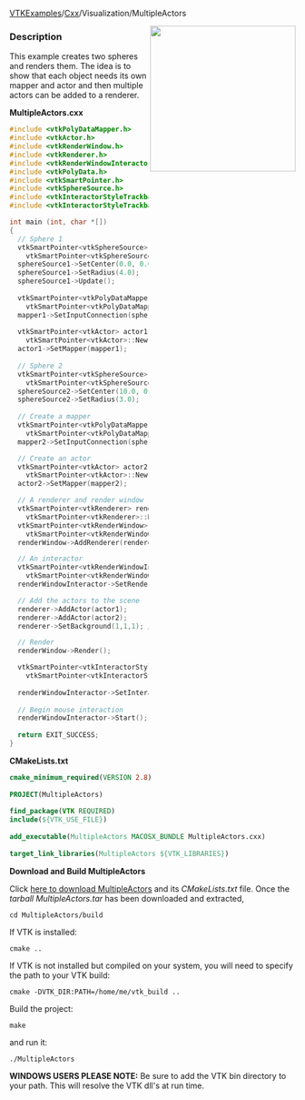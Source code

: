 [VTKExamples](/index/)/[Cxx](/Cxx)/Visualization/MultipleActors

<img align="right" src="https://github.com/lorensen/VTKExamples/blob/gh-pages/Testing/Baseline/Visualization/TestMultipleActors.png?raw=true" width="256" />

### Description
This example creates two spheres and renders them. The idea is to show that each object needs its own mapper and actor and then multiple actors can be added to a renderer.

**MultipleActors.cxx**
```c++
#include <vtkPolyDataMapper.h>
#include <vtkActor.h>
#include <vtkRenderWindow.h>
#include <vtkRenderer.h>
#include <vtkRenderWindowInteractor.h>
#include <vtkPolyData.h>
#include <vtkSmartPointer.h>
#include <vtkSphereSource.h>
#include <vtkInteractorStyleTrackballCamera.h>
#include <vtkInteractorStyleTrackball.h>

int main (int, char *[])
{
  // Sphere 1
  vtkSmartPointer<vtkSphereSource> sphereSource1 = 
    vtkSmartPointer<vtkSphereSource>::New();
  sphereSource1->SetCenter(0.0, 0.0, 0.0);
  sphereSource1->SetRadius(4.0);
  sphereSource1->Update();
  
  vtkSmartPointer<vtkPolyDataMapper> mapper1 = 
    vtkSmartPointer<vtkPolyDataMapper>::New();
  mapper1->SetInputConnection(sphereSource1->GetOutputPort());
  
  vtkSmartPointer<vtkActor> actor1 = 
    vtkSmartPointer<vtkActor>::New();
  actor1->SetMapper(mapper1);
  
  // Sphere 2
  vtkSmartPointer<vtkSphereSource> sphereSource2 = 
    vtkSmartPointer<vtkSphereSource>::New();
  sphereSource2->SetCenter(10.0, 0.0, 0.0);
  sphereSource2->SetRadius(3.0);
  
  // Create a mapper
  vtkSmartPointer<vtkPolyDataMapper> mapper2 = 
    vtkSmartPointer<vtkPolyDataMapper>::New();
  mapper2->SetInputConnection(sphereSource2->GetOutputPort());

  // Create an actor
  vtkSmartPointer<vtkActor> actor2 = 
    vtkSmartPointer<vtkActor>::New();
  actor2->SetMapper(mapper2);

  // A renderer and render window
  vtkSmartPointer<vtkRenderer> renderer = 
    vtkSmartPointer<vtkRenderer>::New();
  vtkSmartPointer<vtkRenderWindow> renderWindow = 
    vtkSmartPointer<vtkRenderWindow>::New();
  renderWindow->AddRenderer(renderer);

  // An interactor
  vtkSmartPointer<vtkRenderWindowInteractor> renderWindowInteractor = 
    vtkSmartPointer<vtkRenderWindowInteractor>::New();
  renderWindowInteractor->SetRenderWindow(renderWindow);

  // Add the actors to the scene
  renderer->AddActor(actor1);
  renderer->AddActor(actor2);
  renderer->SetBackground(1,1,1); // Background color white

  // Render
  renderWindow->Render();

  vtkSmartPointer<vtkInteractorStyleTrackballCamera> style = 
    vtkSmartPointer<vtkInteractorStyleTrackballCamera>::New(); //like paraview
  
  renderWindowInteractor->SetInteractorStyle( style );
  
  // Begin mouse interaction
  renderWindowInteractor->Start();
  
  return EXIT_SUCCESS;
}
```
**CMakeLists.txt**
```cmake
cmake_minimum_required(VERSION 2.8)
 
PROJECT(MultipleActors)
 
find_package(VTK REQUIRED)
include(${VTK_USE_FILE})
 
add_executable(MultipleActors MACOSX_BUNDLE MultipleActors.cxx)
 
target_link_libraries(MultipleActors ${VTK_LIBRARIES})
```

**Download and Build MultipleActors**

Click [here to download MultipleActors](https://github.com/lorensen/VTKWikiExamplesTarballs/raw/master/MultipleActors.tar) and its *CMakeLists.txt* file.
Once the *tarball MultipleActors.tar* has been downloaded and extracted,
```
cd MultipleActors/build 
```
If VTK is installed:
```
cmake ..
```
If VTK is not installed but compiled on your system, you will need to specify the path to your VTK build:
```
cmake -DVTK_DIR:PATH=/home/me/vtk_build ..
```
Build the project:
```
make
```
and run it:
```
./MultipleActors
```
**WINDOWS USERS PLEASE NOTE:** Be sure to add the VTK bin directory to your path. This will resolve the VTK dll's at run time.

